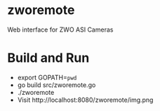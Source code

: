 # zworemote
Web interface for ZWO ASI Cameras

# Build and Run

- export GOPATH=`pwd`
- go build src/zworemote.go
- ./zworemote
- Visit http://localhost:8080/zworemote/img.png


